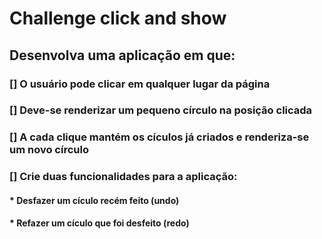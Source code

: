 # Challenge click and show


## Desenvolva uma aplicação em que:


### [] O usuário pode clicar em qualquer lugar da página

### [] Deve-se renderizar um pequeno círculo na posição clicada

### [] A cada clique mantém os cículos já criados e renderiza-se um novo círculo

### [] Crie duas funcionalidades para a aplicação: 

#### * Desfazer um cículo recém feito (undo)

#### * Refazer um cículo que foi desfeito (redo)


